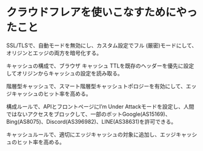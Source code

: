 # クラウドフレアを使いこなすためにやったこと

SSL/TLSで、自動モードを無効にし、カスタム設定でフル (厳密)モードにして、オリジンとエッジの両方を暗号化する。

キャッシュの構成で、ブラウザ キャッシュ TTLを既存のヘッダーを優先に設定してオリジンからキャッシュの設定を読み取る。

階層型キャッシュで、スマート階層型キャッシュトポロジーを有効にして、エッジキャッシュのヒット率を高める。

構成ルールで、APIとフロントページにI’m Under Attackモードを設定し、人間ではないアクセスをブロックして、一部のボットGoogle(AS15169)、Bing(AS8075)、Discord(AS396982)、LINE(AS38631)を許可できる。

キャッシュルールで、適切にエッジキャッシュの対象に追加し、エッジキャッシュのヒット率を高める。
